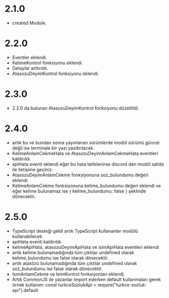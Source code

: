 # 2.1.0

- created Module.

# 2.2.0

- Eventler eklendi.
- KelimeKontrol fonksiyonu eklendi.
- Detaylar arttırıldı.
- AtasozuDeyimKontrol fonksiyonu eklendi.

# 2.3.0

- 2.2.0 da bulunan AtasozuDeyimKontrol fonksiyonu düzeltildi.

# 2.4.0

- artık bu ve bundan sonra yayınlanan sürümlerde modül sürümü güncel değil ise terminale bir yazı yazdırılacak.
- KelimeAnlamCekmeHata ve AtasozuDeyimAnlamCekmeHata eventleri kaldırıldı.
- apiHata eventi eklendi eğer bu hata tetiklenirse discord dan modül sahibi ile iletişime geçiniz.
- AtasozuDeyimAnlamCekme fonksiyonuna soz_bulundumu değeri eklendi.
- KelimeAnlamCekme fonksiyonuna kelime_bulundumu değeri eklendi ve eğer kelime bulunamaz ise { kelime_bulundumu: false } şeklinde dönecektir.

# 2.5.0

- TypeScript desteği geldi artık TypeScript kullananlar modülü kullanabilecek.
- apiHata eventi kaldırıldı.
- kelimeApiHata, atasozuDeyimApiHata ve isimApiHata eventleri eklendi
- artık kelime bulunamadığında tüm çıktılar undefined olarak kelime_bulundumu ise false olarak dönecektir.
- artık atasözü bulunamadığında tüm çıktılar undefined olarak soz_bulundumu ise false olarak dönecektir.
- IsımAnlamCekme ve IsimKontrol fonksiyonları eklendi.
- Artık CommonJS ile yazanlar import ederken default kullanmaları gerek örnek kullanım: const turkceSozlukApi = require("turkce-sozluk-api").default
